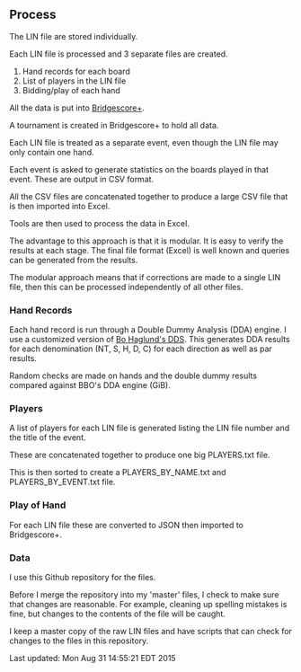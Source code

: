 ## Process

The LIN file are stored individually.

Each LIN file is processed and 3 separate files are created.

1. Hand records for each board
2. List of players in the LIN file
3. Bidding/play of each hand

All the data is put into [Bridgescore+](http://www.bridgescoreplus.com).

A tournament is created in Bridgescore+ to hold all data.

Each LIN file is treated as a separate event, even though the LIN file may only contain one hand.

Each event is asked to generate statistics on the boards played in that event. These are output in CSV format.

All the CSV files are concatenated together to produce a large CSV file that is then imported into Excel.

Tools are then used to process the data in Excel.

The advantage to this approach is that it is modular. It is easy to verify the results at each stage. The final file format (Excel) is well known and queries can be generated from the results.

The modular approach means that if corrections are made to a single LIN file, then this can be processed independently of all other files.

### Hand Records

Each hand record is run through a Double Dummy Analysis (DDA) engine.
I use a customized version of 
[Bo Haglund's DDS](http://privat.bahnhof.se/wb758135/).
This generates DDA results for each denomination (NT, S, H, D, C) for each direction as well as par results.

Random checks are made on hands and the double dummy results compared against BBO's DDA engine (GiB).

### Players
A list of players for each LIN file is generated listing the LIN file number and the title of the event.

These are concatenated together to produce one big PLAYERS.txt file.

This is then sorted to create a PLAYERS_BY_NAME.txt and PLAYERS_BY_EVENT.txt file.

### Play of Hand
For each LIN file these are converted to JSON then imported to Bridgescore+.

### Data
I use this Github repository for the files.

Before I merge the repository into my 'master' files, I check to make sure that changes are reasonable.
For example, cleaning up spelling mistakes is fine, but changes to the contents of the file will be caught.

I keep a master copy of the raw LIN files and have scripts that can check for changes to the files in this repository.

Last updated:
Mon Aug 31 14:55:21 EDT 2015
